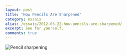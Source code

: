 ```yaml
---
layout: post
title: "How Pencils Are Sharpened"
category: essais
alias: /essais/2012-03-22-how-pencils-are-sharpened/
excerpt: See for yourself.
comments: true
---
```


![Pencil sharpening](http://www.vincentbarr.com/assets/images/pencil-sharpening.gif)

<a href="https://plus.google.com/+VincentBarr0?rel=author"></a>